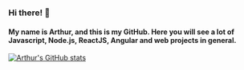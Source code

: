 ### Hi there! 👋

#### My name is Arthur, and this is my GitHub. Here you will see a lot of Javascript, Node.js, ReactJS, Angular and web projects in general.

[![Arthur's GitHub stats](https://github-readme-stats.vercel.app/api?username=ArthurSouzaC)](https://github.com/ArthurSouzaC/github-readme-stats)
